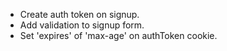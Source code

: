 - Create auth token on signup.
- Add validation to signup form.
- Set 'expires' of 'max-age' on authToken cookie.
